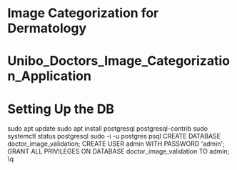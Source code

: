# Image Categorization for Dermatology
# Unibo_Doctors_Image_Categorization_Application


# Setting Up the DB
sudo apt update
sudo apt install postgresql postgresql-contrib
sudo systemctl status postgresql
sudo -i -u postgres
psql
CREATE DATABASE doctor_image_validation;
CREATE USER admin WITH PASSWORD 'admin';
GRANT ALL PRIVILEGES ON DATABASE doctor_image_validation TO admin;
\q


